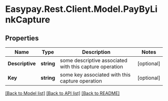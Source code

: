 # Easypay.Rest.Client.Model.PayByLinkCapture

## Properties

Name | Type | Description | Notes
------------ | ------------- | ------------- | -------------
**Descriptive** | **string** | some descriptive associated with this capture operation | [optional] 
**Key** | **string** | some key associated with this capture operation | [optional] 

[[Back to Model list]](../README.md#documentation-for-models) [[Back to API list]](../README.md#documentation-for-api-endpoints) [[Back to README]](../README.md)

